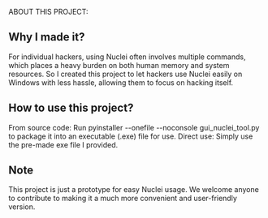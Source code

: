 ABOUT THIS PROJECT:
## Why I made it?
For individual hackers, using Nuclei often involves multiple commands, which places a heavy burden on both human memory and system resources.
So I created this project to let hackers use Nuclei easily on Windows with less hassle, allowing them to focus on hacking itself.
## How to use this project?
From source code: Run pyinstaller --onefile --noconsole gui_nuclei_tool.py to package it into an executable (.exe) file for use.
Direct use: Simply use the pre-made exe file I provided.
## Note
This project is just a prototype for easy Nuclei usage. We welcome anyone to contribute to making it a much more convenient and user-friendly version.
